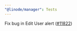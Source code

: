 ```yaml
---
"@linode/manager": Tests
---
```


Fix bug in Edit User alert ([#11822](https://github.com/linode/manager/pull/11822))
